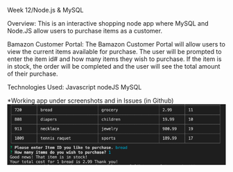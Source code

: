 Week 12/Node.js & MySQL

Overview:
This is an interactive shopping node app where MySQL and Node.JS allow users to purchase items as a customer.


Bamazon Customer Portal:
The Bamazon Customer Portal will allow users to view the current items available for purchase. The user will be prompted to enter the item id# and how many items they wish to purchase. If the item is in stock, the order will be completed and the user will see the total amount of their purchase.

Technologies Used:
Javascript
nodeJS
MySQL



*Working app under screenshots and in Issues (in Github)
![Alt text](/screenshots/customer.png?raw=true "customerscreenshot")









